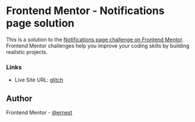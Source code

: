 # Frontend Mentor - Notifications page solution

This is a solution to the [Notifications page challenge on Frontend Mentor](https://www.frontendmentor.io/challenges/notifications-page-DqK5QAmKbC). Frontend Mentor challenges help you improve your coding skills by building realistic projects. 

### Links

- Live Site URL: [glitch](https://oasis-polar-constellation.glitch.me)


## Author
Frontend Mentor - [@ernest](https://www.frontendmentor.io/profile/Ernestsomto)
